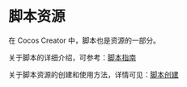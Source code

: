# 脚本资源

在 Cocos Creator 中，脚本也是资源的一部分。

关于脚本的详细介绍，可参考：[脚本指南](../scripting/index.md)

关于脚本资源的创建和使用方法，详情可见：[脚本创建](../scripting/setup.md)
